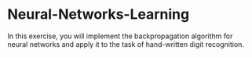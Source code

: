 # Neural-Networks-Learning
In this exercise, you will implement the backpropagation algorithm for neural networks and apply it to the task of hand-written digit recognition.
